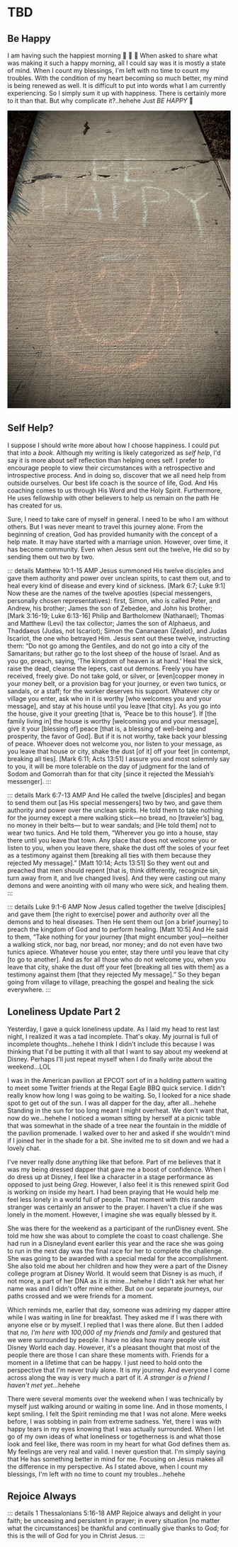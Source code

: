 # TBD

## Be Happy

I am having such the happiest morning :face_holding_back_tears: :face_holding_back_tears: :face_holding_back_tears: When asked to share what was making it such a happy morning, all I could say was it is mostly a state of mind. When I count my blessings, I'm left with no time to count my troubles. With the condition of my heart becoming so much better, my mind is being renewed as well. It is difficult to put into words what I am currently experiencing. So I simply sum it up with happiness. There is certainly more to it than that. But why complicate it?..hehehe Just *BE HAPPY* :slightly_smiling_face:

![Chalk drawing with a smiling face and the words says be happy ](./img/IMG_6067.jpeg)

## Self Help?

I suppose I should write more about how I choose happiness. I could put that into a *book*. Although my writing is likely categorized as *self help*, I'd say it is more about self reflection than helping ones self. I prefer to encourage people to view their circumstances with a retrospective and introspective process. And in doing so, discover that we all need help from outside ourselves. Our best life coach is the source of life, God. And His coaching comes to us through His Word and the Holy Spirit. Furthermore, He uses fellowship with other believers to help us remain on the path He has created for us.

Sure, I need to take care of myself in general. I need to be who I am without others. But I was never meant to travel this journey alone. From the beginning of creation, God has provided humanity with the concept of a help mate. It may have started with a marriage union. However, over time, it has become community. Even when Jesus sent out the twelve, He did so by sending them out two by two.

::: details Matthew 10:1-15 AMP
Jesus summoned His twelve disciples and gave them authority and power over unclean spirits, to cast them out, and to heal every kind of disease and every kind of sickness. [Mark 6:7; Luke 9:1] Now these are the names of the twelve apostles (special messengers, personally chosen representatives): first, Simon, who is called Peter, and Andrew, his brother; James the son of Zebedee, and John his brother; [Mark 3:16-19; Luke 6:13-16] Philip and Bartholomew (Nathanael); Thomas and Matthew (Levi) the tax collector; James the son of Alphaeus, and Thaddaeus (Judas, not Iscariot); Simon the Cananaean (Zealot), and Judas Iscariot, the one who betrayed Him. Jesus sent out these twelve, instructing them: “Do not go among the Gentiles, and do not go into a city of the Samaritans; but rather go to the lost sheep of the house of Israel. And as you go, preach, saying, ‘The kingdom of heaven is at hand.’ Heal the sick, raise the dead, cleanse the lepers, cast out demons. Freely you have received, freely give. Do not take gold, or silver, or [even]copper money in your money belt, or a provision bag for your journey, or even two tunics, or sandals, or a staff; for the worker deserves his support. Whatever city or village you enter, ask who in it is worthy [who welcomes you and your message], and stay at his house until you leave [that city]. As you go into the house, give it your greeting [that is, ‘Peace be to this house’]. If [the family living in] the house is worthy [welcoming you and your message], give it your [blessing of] peace [that is, a blessing of well-being and prosperity, the favor of God]. But if it is not worthy, take back your blessing of peace. Whoever does not welcome you, nor listen to your message, as you leave that house or city, shake the dust [of it] off your feet [in contempt, breaking all ties]. [Mark 6:11; Acts 13:51] I assure you and most solemnly say to you, it will be more tolerable on the day of judgment for the land of Sodom and Gomorrah than for that city [since it rejected the Messiah’s messenger].
:::

::: details Mark 6:7-13 AMP
And He called the twelve [disciples] and began to send them out [as His special messengers] two by two, and gave them authority and power over the unclean spirits. He told them to take nothing for the journey except a mere walking stick—no bread, no [traveler’s] bag, no money in their belts— but to wear sandals; and [He told them] not to wear two tunics. And He told them, “Wherever you go into a house, stay there until you leave that town. Any place that does not welcome you or listen to you, when you leave there, shake the dust off the soles of your feet as a testimony against them [breaking all ties with them because they rejected My message].” [Matt 10:14; Acts 13:51] So they went out and preached that men should repent [that is, think differently, recognize sin, turn away from it, and live changed lives]. And they were casting out many demons and were anointing with oil many who were sick, and healing them.
:::

::: details Luke 9:1-6 AMP
Now Jesus called together the twelve [disciples] and gave them [the right to exercise] power and authority over all the demons and to heal diseases. Then He sent them out [on a brief journey] to preach the kingdom of God and to perform healing. [Matt 10:5] And He said to them, “Take nothing for your journey [that might encumber you]—neither a walking stick, nor bag, nor bread, nor money; and do not even have two tunics apiece. Whatever house you enter, stay there until you leave that city [to go to another]. And as for all those who do not welcome you, when you leave that city, shake the dust off your feet [breaking all ties with them] as a testimony against them [that they rejected My message].” So they began going from village to village, preaching the gospel and healing the sick everywhere.
:::

## Loneliness Update Part 2

Yesterday, I gave a quick loneliness update. As I laid my head to rest last night, I realized it was a tad incomplete. That's okay. My journal is full of incomplete thoughts...hehehe I think I didn't include this because I was thinking that I'd be putting it with all that I want to say about my weekend at Disney. Perhaps I'll just repeat myself when I do finally write about the weekend...LOL

I was in the American pavilion at EPCOT sort of in a holding pattern waiting to meet some Twitter friends at the Regal Eagle BBQ quick service. I didn't really know how long I was going to be waiting. So, I looked for a nice shade spot to get out of the sun. I was all dapper for the day, after all...hehehe Standing in the sun for too long meant I might overheat. We don't want that, now do we...hehehe I noticed a woman sitting by herself at a picnic table that was somewhat in the shade of a tree near the fountain in the middle of the pavilion promenade. I walked over to her and asked if she wouldn't mind if I joined her in the shade for a bit. She invited me to sit down and we had a lovely chat.

I've never really done anything like that before. Part of me believes that it was my being dressed dapper that gave me a boost of confidence. When I do dress up at Disney, I feel like a character in a stage performance as opposed to just being *Greg*. However, I also feel it is this renewed spirit God is working on inside my heart. I had been praying that He would help me feel less lonely in a world full of people. That moment with this random stranger was certainly an answer to the prayer. I haven't a clue if she was lonely in the moment. However, I imagine she was equally blessed by it.

She was there for the weekend as a participant of the runDisney event. She told me how she was about to complete the coast to coast challenge. She had run in a Disneyland event earlier this year and the race she was going to run in the next day was the final race for her to complete the challenge. She was going to be awarded with a special medal for the accomplishment. She also told me about her children and how they were a part of the Disney college program at Disney World. It would seem that Disney is as much, if not more, a part of her DNA as it is mine...hehehe I didn't ask her what her name was and I didn't offer mine either. But on our separate journeys, our paths crossed and we were friends for a moment.

Which reminds me, earlier that day, someone was admiring my dapper attire while I was waiting in line for breakfast. They asked me if I was there with anyone else or by myself. I replied that I was there alone. But then I added that *no, I'm here with 100,000 of my friends and family* and gestured that we were surrounded by people. I have no idea how many people visit Disney World each day. However, it's a pleasant thought that most of the people there are those I can share these moments with. Friends for a moment in a lifetime that can be happy. I just need to hold onto the perspective that I'm never truly alone. It is *my* journey. And everyone I come across along the way is very much a part of it. *A stranger is a friend I haven't met yet*...hehehe

There were several moments over the weekend when I was technically by myself just walking around or waiting in some line. And in those moments, I kept smiling. I felt the Spirit reminding me that I was not alone. Mere weeks before, I was sobbing in pain from extreme sadness. Yet, there I was with happy tears in my eyes knowing that I was actually surrounded. When I let go of my own ideas of what loneliness or togetherness is and what those look and feel like, there was room in my heart for what God defines them as. My feelings are very real and valid. I never question that. I'm simply saying that He has something better in mind for me. Focusing on Jesus makes all the difference in my perspective. As I stated above, when I count my blessings, I'm left with no time to count my troubles...hehehe

## Rejoice Always

::: details 1 Thessalonians 5:16-18 AMP
Rejoice always and delight in your faith; be unceasing and persistent in prayer; in every situation [no matter what the circumstances] be thankful and continually give thanks to God; for this is the will of God for you in Christ Jesus.
:::